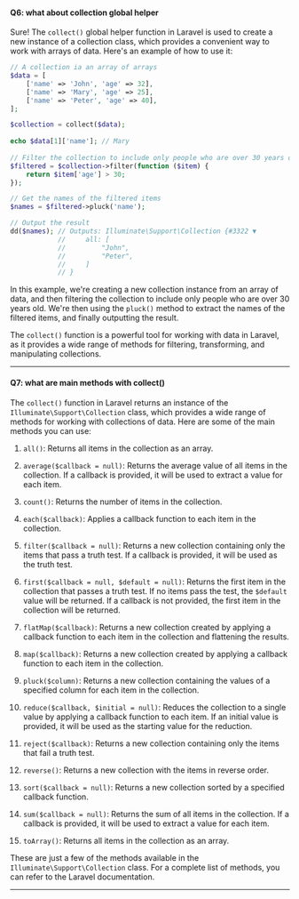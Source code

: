 #### Q6: what about collection global helper
Sure! The `collect()` global helper function in Laravel is used to create a new instance of a collection class, which provides a convenient way to work with arrays of data. Here's an example of how to use it:

```php
// A collection ia an array of arrays
$data = [
    ['name' => 'John', 'age' => 32],
    ['name' => 'Mary', 'age' => 25],
    ['name' => 'Peter', 'age' => 40],
];

$collection = collect($data);
 
echo $data[1]['name']; // Mary
 
// Filter the collection to include only people who are over 30 years old
$filtered = $collection->filter(function ($item) {
    return $item['age'] > 30;
});

// Get the names of the filtered items
$names = $filtered->pluck('name');

// Output the result
dd($names); // Outputs: Illuminate\Support\Collection {#3322 ▼
            //     all: [
            //         "John",
            //         "Peter",
            //     ]
            // }
```

In this example, we're creating a new collection instance from an array of data, and then filtering the collection to include only people who are over 30 years old. We're then using the `pluck()` method to extract the names of the filtered items, and finally outputting the result.

The `collect()` function is a powerful tool for working with data in Laravel, as it provides a wide range of methods for filtering, transforming, and manipulating collections.
<hr>

#### Q7: what are main methods with collect()
The `collect()` function in Laravel returns an instance of the `Illuminate\Support\Collection` class, which provides a wide range of methods for working with collections of data. Here are some of the main methods you can use:

1. `all()`: Returns all items in the collection as an array.

2. `average($callback = null)`: Returns the average value of all items in the collection. If a callback is provided, it will be used to extract a value for each item.

3. `count()`: Returns the number of items in the collection.

4. `each($callback)`: Applies a callback function to each item in the collection.

5. `filter($callback = null)`: Returns a new collection containing only the items that pass a truth test. If a callback is provided, it will be used as the truth test.

6. `first($callback = null, $default = null)`: Returns the first item in the collection that passes a truth test. If no items pass the test, the `$default` value will be returned. If a callback is not provided, the first item in the collection will be returned.

7. `flatMap($callback)`: Returns a new collection created by applying a callback function to each item in the collection and flattening the results.

8. `map($callback)`: Returns a new collection created by applying a callback function to each item in the collection.

9. `pluck($column)`: Returns a new collection containing the values of a specified column for each item in the collection.

10. `reduce($callback, $initial = null)`: Reduces the collection to a single value by applying a callback function to each item. If an initial value is provided, it will be used as the starting value for the reduction.

11. `reject($callback)`: Returns a new collection containing only the items that fail a truth test.

12. `reverse()`: Returns a new collection with the items in reverse order.

13. `sort($callback = null)`: Returns a new collection sorted by a specified callback function.

14. `sum($callback = null)`: Returns the sum of all items in the collection. If a callback is provided, it will be used to extract a value for each item.

15. `toArray()`: Returns all items in the collection as an array.

These are just a few of the methods available in the `Illuminate\Support\Collection` class. For a complete list of methods, you can refer to the Laravel documentation.
<hr>